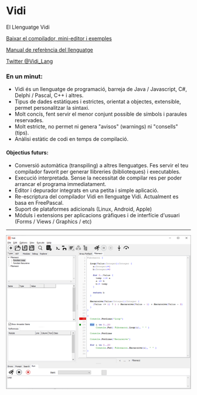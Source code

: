 # Vidi
El Llenguatge Vidi

[Baixar el compilador, mini-editor i exemples](https://github.com/davidberneda/Vidi/releases/tag/v0.0.13-alpha)

[Manual de referència del llenguatge](documentation/Vidi_Language_Reference.md)

[Twitter @Vidi_Lang](https://twitter.com/Vidi_Lang)

### En un minut:

* Vidi és un llenguatge de programació, barreja de Java / Javascript, C#, Delphi / Pascal, C++ i altres.
* Tipus de dades estàtiques i estrictes, orientat a objectes, extensible, permet personalitzar la sintaxi.
* Molt concís, fent servir el menor conjunt possible de símbols i paraules reservades.
* Molt estricte, no permet ni genera "avisos" (warnings) ni "consells" (tips).
* Anàlisi estàtic de codi en temps de compilació.

#### Objectius futurs:

* Conversió automàtica (transpiling) a altres llenguatges. Fes servir el teu compilador favorit per generar llibreries (biblioteques) i executables.
* Execució interpretada. Sense la necessitat de compilar res per poder arrancar el programa immediatament.
* Editor i depurador integrats en una petita i simple aplicació.
* Re-escriptura del compilador Vidi en llenguatge Vidi. Actualment es basa en FreePascal.
* Suport de plataformes adicionals (Linux, Android, Apple)
* Móduls i extensions per aplicacions gràfiques i de interfície d'usuari (Forms / Views / Graphics / etc)

---

![Vidi IDE](documentation/images/fibonacci_0.0.12.png "Exemple Editor Vidi")


